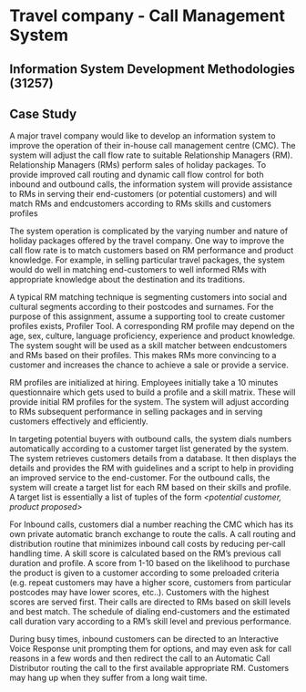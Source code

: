 # Travel company - Call Management System

## Information System Development Methodologies (31257)

## Case Study
A major travel company would like to develop an information system to improve the operation of their in-house call management centre (CMC). The system will adjust the call flow rate to suitable Relationship Managers (RM). Relationship Managers (RMs) perform sales of holiday packages. To provide improved call routing and dynamic call flow control for both inbound and outbound calls, the information system will provide assistance to RMs in serving their end-customers (or potential customers) and will match RMs and endcustomers according to RMs skills and customers profiles

The system operation is complicated by the varying number and nature of holiday packages offered by the travel company. One way to improve the call flow rate is to match customers based on RM performance and product knowledge. For example, in selling particular travel packages, the system would do well in matching end-customers to well informed RMs with appropriate knowledge about the destination and its traditions.

A typical RM matching technique is segmenting customers into social and cultural segments according to their postcodes and surnames. For the purpose of this assignment, assume a supporting tool to create customer profiles exists, Profiler Tool. A corresponding RM profile may depend on the age, sex, culture, language proficiency, experience and product knowledge. The system sought will be used as a skill matcher between endcustomers and RMs based on their profiles. This makes RMs more convincing to a customer and increases the chance to achieve a sale or provide a service.

RM profiles are initialized at hiring. Employees initially take a 10 minutes questionnaire which gets used to build a profile and a skill matrix. These will provide initial RM profiles for the system. The system will adjust according to RMs subsequent performance in selling packages and in serving customers effectively and efficiently.

In targeting potential buyers with outbound calls, the system dials numbers automatically according to a customer target list generated by the system. The system retrieves customers details from a database. It then displays the details and provides the RM with guidelines and a script to help in providing an improved service to the end-customer. For the outbound calls, the system will create a target list for each RM based on their skills and profile. A target list is essentially a list of tuples of the form *<potential customer, product proposed>*

For Inbound calls, customers dial a number reaching the CMC which has its own private automatic branch exchange to route the calls. A call routing and distribution routine that minimizes inbound call costs by reducing per-call handling time. A skill score is calculated based on the RM’s previous call duration and profile. A score from 1-10 based on the likelihood to purchase the product is given to a customer according to some preloaded criteria (e.g. repeat customers may have a higher score, customers from particular postcodes may have lower scores, etc..). Customers with the highest scores are served first. Their calls are directed to RMs based on skill levels and best match. The schedule of dialing end-customers and the estimated call duration vary according to a RM’s skill level and previous performance.

During busy times, inbound customers can be directed to an Interactive Voice Response unit prompting them for options, and may even ask for call reasons in a few words and then redirect the call to an Automatic Call Distributor routing the call to the first available appropriate RM. Customers may hang up when they suffer from a long wait time.
